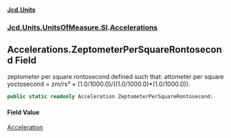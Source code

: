 #### [Jcd.Units](index.md 'index')
### [Jcd.Units.UnitsOfMeasure.SI](Jcd.Units.UnitsOfMeasure.SI.md 'Jcd.Units.UnitsOfMeasure.SI').[Accelerations](Accelerations.md 'Jcd.Units.UnitsOfMeasure.SI.Accelerations')

## Accelerations.ZeptometerPerSquareRontosecond Field

zeptometer per square rontosecond defined such that: attometer per square yoctosecond = zm/rs² ×
(1.0/1000.0)/((1.0/1000.0)*(1.0/1000.0)).

```csharp
public static readonly Acceleration ZeptometerPerSquareRontosecond;
```

#### Field Value
[Acceleration](Acceleration.md 'Jcd.Units.UnitTypes.Acceleration')